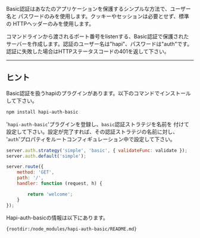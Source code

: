 Basic認証はあなたのアプリケーションを保護するシンプルな方法で、ユーザー名と
パスワードのみを使用します。クッキーやセッションは必要とせず、標準の
HTTPヘッダーのみを使用します。

コマンドラインから渡されるポート番号をlistenする、Basic認証で保護された
サーバーを作成します。認証のユーザー名は"hapi"、パスワードは"auth"です。
認証に失敗した場合はHTTPステータスコードの401を返して下さい。

--------------------

## ヒント

Basic認証を扱うhapiのプラグインがあります。以下のコマンドでインストール
して下さい。

```sh
npm install hapi-auth-basic
```

'`hapi-auth-basic`'プラグインを登録し、`basic`認証ストラテジを名前を
付けて設定して下さい。設定が完了すれば、その認証ストラテジの名前に対し、
'`auth`'プロパティをルートコンフィギュレーション中で設定して下さい。

```js
server.auth.strategy('simple', 'basic', { validateFunc: validate });
server.auth.default('simple');

server.route({
    method: 'GET',
    path: '/',
    handler: function (request, h) {

        return 'welcome';
    }
});
```


Hapi-auth-basicの情報は以下にあります。

    {rootdir:/node_modules/hapi-auth-basic/README.md}

